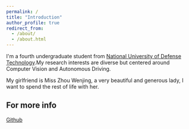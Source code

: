 ```yaml
---
permalink: /
title: "Introduction"
author_profile: true
redirect_from: 
  - /about/
  - /about.html
---
```


I'm a fourth undergraduate student from [National University of Defense Technology](https://www.nudt.edu.cn/).My research interests are diverse but centered around Computer Vision and Autonomous Driving.

My girlfriend is Miss Zhou Wenjing, a very beautiful and generous lady, I want to spend the rest of life with her.


For more info
------
 [Github](https://github.com/Wufeiii)
